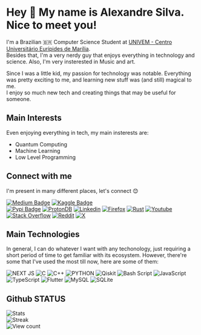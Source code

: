 # Hey 👋 My name is Alexandre Silva. Nice to meet you! 

I'm a Brazilian 🇧🇷 Computer Science Student at [UNIVEM - Centro Universitário Eurípides de Marília](https://www.univem.edu.br/).\
Besides that, I'm a very nerdy guy that enjoys everything in technology and science. Also, I'm very insterested in Music and art.

Since I was a little kid, my passion for technology was notable. Everything was pretty exciting to me, and learning new stuff was (and still) magical to me.\
I enjoy so much new tech and creating things that may be useful for someone. 

## Main Interests

Even enjoying everything in tech, my main insterests are:

- Quantum Computing
- Machine Learning
- Low Level Programming

## Connect with me

I'm present in many different places, let's connect 😊

[![Medium Badge](https://img.shields.io/badge/Medium-12100E?style=for-the-badge&logo=medium&logoColor=white)](https://dpbm.medium.com/) 
[![Kaggle Badge](https://img.shields.io/badge/Kaggle-20BEFF?style=for-the-badge&logo=Kaggle&logoColor=white)](https://www.kaggle.com/dpbmanalysis)  
[![Pypi Badge](https://img.shields.io/badge/pypi-3775A9?style=for-the-badge&logo=pypi&logoColor=white)](https://pypi.org/user/Dpbm/)
[![ProtonDB](https://img.shields.io/static/v1?style=for-the-badge&message=ProtonDB&color=F50057&logo=ProtonDB&logoColor=FFFFFF&label=)](https://www.protondb.com/users/348123507)
[![Linkedin](https://img.shields.io/badge/LinkedIn-0077B5?style=for-the-badge&logo=linkedin&logoColor=white)](https://www.linkedin.com/in/alexandre-silva-a22383271/)
[![Firefox](https://img.shields.io/badge/Firefox-FF7139?style=for-the-badge&logo=Firefox-Browser&logoColor=white)](https://addons.mozilla.org/firefox/user/17575924/)
[![Rust](https://img.shields.io/badge/rust-%23000000.svg?style=for-the-badge&logo=rust&logoColor=white)](https://crates.io/users/Dpbm)
[![Youtube](https://img.shields.io/badge/YouTube-FF0000?style=for-the-badge&logo=youtube&logoColor=white)](https://www.youtube.com/@dpbm7709)
[![Stack Overflow](https://img.shields.io/badge/-Stackoverflow-FE7A16?style=for-the-badge&logo=stack-overflow&logoColor=white)](https://stackexchange.com/users/36462267/user27753521)
[![Reddit](https://img.shields.io/badge/Reddit-%23FF4500.svg?style=for-the-badge&logo=Reddit&logoColor=white)](https://www.reddit.com/user/Dpbm__/)
[![X](https://img.shields.io/badge/X-000000?style=for-the-badge&logo=x&logoColor=white)](https://twitter.com/Dpbm__)

## Main Technologies

In general, I can do whatever I want with any techonology, just requiring a short period of time to get familiar with its ecosystem. However, there're some that I've used the most till now, here are some of them: 

![NEXT JS](https://img.shields.io/badge/next.js-000000?style=for-the-badge&logo=nextdotjs&logoColor=white)
![C](https://img.shields.io/badge/C-00599C?style=for-the-badge&logo=c&logoColor=white)
![C++](https://img.shields.io/badge/c++-%2300599C.svg?style=for-the-badge&logo=c%2B%2B&logoColor=white)
![PYTHON](https://img.shields.io/badge/Python-FFD43B?style=for-the-badge&logo=python&logoColor=blue)
![Qiskit](https://img.shields.io/badge/Qiskit-%236929C4.svg?style=for-the-badge&logo=Qiskit&logoColor=white)
![Bash Script](https://img.shields.io/badge/bash_script-%23121011.svg?style=for-the-badge&logo=gnu-bash&logoColor=white)
![JavaScript](https://img.shields.io/badge/javascript-%23323330.svg?style=for-the-badge&logo=javascript&logoColor=%23F7DF1E)
![TypeScript](https://img.shields.io/badge/typescript-%23007ACC.svg?style=for-the-badge&logo=typescript&logoColor=white)
![Flutter](https://img.shields.io/badge/Flutter-%2302569B.svg?style=for-the-badge&logo=Flutter&logoColor=white)
![MySQL](https://img.shields.io/badge/mysql-4479A1.svg?style=for-the-badge&logo=mysql&logoColor=white)
![SQLite](https://img.shields.io/badge/sqlite-%2307405e.svg?style=for-the-badge&logo=sqlite&logoColor=white)

## Github STATUS
![Stats](https://github-readme-stats.vercel.app/api?username=Dpbm&theme=dracula)\
![Streak](https://github-readme-streak-stats.herokuapp.com/?user=Dpbm&theme=dracula)\
![View count](https://komarev.com/ghpvc/?username=Dpbm)
